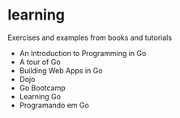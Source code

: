 # learning
Exercises and examples from books and tutorials
- An Introduction to Programming in Go
- A tour of Go
- Building Web Apps in Go
- Dojo
- Go Bootcamp
- Learning Go
- Programando em Go
